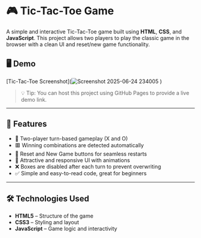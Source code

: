 # 🎮 Tic-Tac-Toe Game

A simple and interactive Tic-Tac-Toe game built using **HTML**, **CSS**, and **JavaScript**. This project allows two players to play the classic game in the browser with a clean UI and reset/new game functionality.

## 🖥️ Demo
[Tic-Tac-Toe Screenshot](![Screenshot 2025-06-24 234005](https://github.com/user-attachments/assets/de2185ba-aad6-4beb-89cf-708cbadda0d6)
) 

> 💡 Tip: You can host this project using GitHub Pages to provide a live demo link.

---

## 🚀 Features

- 🎲 Two-player turn-based gameplay (X and O)
- 🟥 Winning combinations are detected automatically
- 🔁 Reset and New Game buttons for seamless restarts
- 🎨 Attractive and responsive UI with animations
- ❌ Boxes are disabled after each turn to prevent overwriting
- ✅ Simple and easy-to-read code, great for beginners

---

## 🛠️ Technologies Used

- **HTML5** – Structure of the game
- **CSS3** – Styling and layout
- **JavaScript** – Game logic and interactivity




